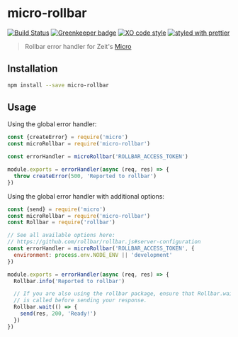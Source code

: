# micro-rollbar

[![Build Status](https://travis-ci.org/bmealhouse/micro-rollbar.svg?branch=master)](https://travis-ci.org/bmealhouse/micro-rollbar)
[![Greenkeeper badge](https://badges.greenkeeper.io/bmealhouse/micro-rollbar.svg)](https://greenkeeper.io/)
[![XO code style](https://img.shields.io/badge/code_style-XO-5ed9c7.svg)](https://github.com/sindresorhus/xo)
[![styled with prettier](https://img.shields.io/badge/styled_with-prettier-ff69b4.svg)](https://github.com/prettier/prettier)

> Rollbar error handler for Zeit's [Micro](https://github.com/zeit/micro)

## Installation

```sh
npm install --save micro-rollbar
```

## Usage

Using the global error handler:

```js
const {createError} = require('micro')
const microRollbar = require('micro-rollbar')

const errorHandler = microRollbar('ROLLBAR_ACCESS_TOKEN')

module.exports = errorHandler(async (req, res) => {
  throw createError(500, 'Reported to rollbar')
})
```

Using the global error handler with additional options:

```js
const {send} = require('micro')
const microRollbar = require('micro-rollbar')
const Rollbar = require('rollbar')

// See all available options here:
// https://github.com/rollbar/rollbar.js#server-configuration
const errorHandler = microRollbar('ROLLBAR_ACCESS_TOKEN', {
  environment: process.env.NODE_ENV || 'development'
})

module.exports = errorHandler(async (req, res) => {
  Rollbar.info('Reported to rollbar')

  // If you are also using the rollbar package, ensure that Rollbar.wait()
  // is called before sending your response.
  Rollbar.wait(() => {
    send(res, 200, 'Ready!')
  })
})
```
